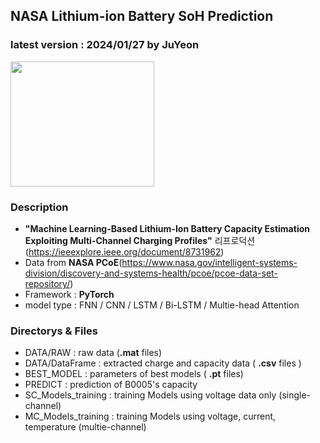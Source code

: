 ## NASA Lithium-ion Battery SoH Prediction
### latest version : 2024/01/27 by JuYeon

<img src="https://upload.wikimedia.org/wikipedia/commons/thumb/e/e5/NASA_logo.svg/2449px-NASA_logo.svg.png" width=230 height=200/>

### Description
- **"Machine Learning-Based Lithium-Ion Battery Capacity Estimation Exploiting Multi-Channel Charging Profiles"** 리프로덕션
(https://ieeexplore.ieee.org/document/8731962)
- Data from **NASA PCoE**(https://www.nasa.gov/intelligent-systems-division/discovery-and-systems-health/pcoe/pcoe-data-set-repository/)
- Framework : **PyTorch**
- model type : FNN / CNN / LSTM / Bi-LSTM / Multie-head Attention


### Directorys & Files
- DATA/RAW : raw data (**.mat** files)
- DATA/DataFrame : extracted charge and capacity data ( **.csv** files )
- BEST_MODEL : parameters of best models ( **.pt** files)
- PREDICT : prediction of B0005's capacity
- SC_Models_training : training Models using voltage data only (single-channel)
- MC_Models_training : training Models using voltage, current, temperature (multie-channel)
